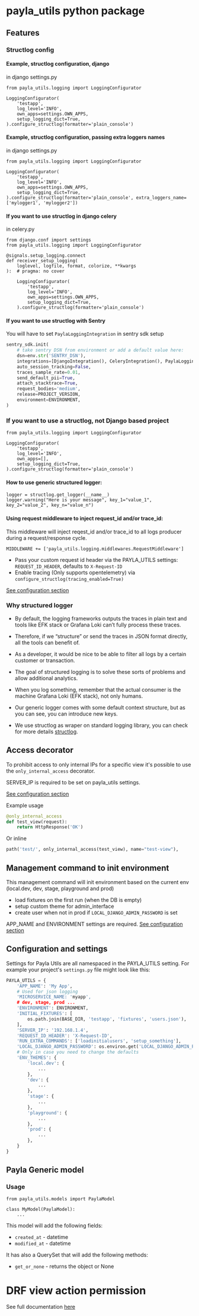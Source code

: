 # payla_utils python package

## Features

### Structlog config

#### Example, structlog configuration, django

in django settings.py

    from payla_utils.logging import LoggingConfigurator

    LoggingConfigurator(
        'testapp',
        log_level='INFO',
        own_apps=settings.OWN_APPS,
        setup_logging_dict=True,
    ).configure_structlog(formatter='plain_console')

#### Example, structlog configuration, passing extra loggers names

in django settings.py

    from payla_utils.logging import LoggingConfigurator

    LoggingConfigurator(
        'testapp',
        log_level='INFO',
        own_apps=settings.OWN_APPS,
        setup_logging_dict=True,
    ).configure_structlog(formatter='plain_console', extra_loggers_name=['mylogger1', 'mylogger2'])

#### If you want to use structlog in django celery

in celery.py

    from django.conf import settings
    from payla_utils.logging import LoggingConfigurator

    @signals.setup_logging.connect
    def receiver_setup_logging(
        loglevel, logfile, format, colorize, **kwargs
    ):  # pragma: no cover

        LoggingConfigurator(
            'testapp',
            log_level='INFO',
            own_apps=settings.OWN_APPS,
            setup_logging_dict=True,
        ).configure_structlog(formatter='plain_console')

#### If you want to use structlog with Sentry

You will have to set `PaylaLoggingIntegration` in sentry sdk setup

```python
sentry_sdk.init(
    # take sentry DSN from environment or add a default value here:
    dsn=env.str('SENTRY_DSN'),
    integrations=[DjangoIntegration(), CeleryIntegration(), PaylaLoggingIntegration()],
    auto_session_tracking=False,
    traces_sample_rate=0.01,
    send_default_pii=True,
    attach_stacktrace=True,
    request_bodies='medium',
    release=PROJECT_VERSION,
    environment=ENVIRONMENT,
)
```

### If you want to use a structlog, not Django based project

    from payla_utils.logging import LoggingConfigurator

    LoggingConfigurator(
        'testapp',
        log_level='INFO',
        own_apps=[],
        setup_logging_dict=True,
    ).configure_structlog(formatter='plain_console')

#### How to use generic structured logger:

    logger = structlog.get_logger(__name__)
    logger.warning("Here is your message", key_1="value_1", key_2="value_2", key_n="value_n")

#### Using request middleware to inject request_id and/or trace_id:

This middleware will inject reqest_id and/or trace_id to all logs producer during a request/response cycle.

    MIDDLEWARE += ['payla_utils.logging.middlewares.RequestMiddleware']

-   Pass your custom request id header via the PAYLA_UTILS settings: `REQUEST_ID_HEADER`, defaults to `X-Request-ID`
-   Enable tracing (Only supports opentelemetry) via `configure_structlog(tracing_enabled=True)`

[See configuration section](#Configuration-and-settings)

### Why structured logger

-   By default, the logging frameworks outputs the traces in plain text and tools like EFK stack or Grafana Loki can’t fully process these traces.
-   Therefore, if we “structure” or send the traces in JSON format directly, all the tools can benefit of.
-   As a developer, it would be nice to be able to filter all logs by a certain customer or transaction.
-   The goal of structured logging is to solve these sorts of problems and allow additional analytics.

-   When you log something, remember that the actual consumer is the machine Grafana Loki (EFK stack), not only humans.
-   Our generic logger comes with some default context structure, but as you can see, you can introduce new keys.
-   We use structlog as wraper on standard logging library, you can check for more details [structlog](https://www.structlog.org/en/stable/).

## Access decorator

To prohibit access to only internal IPs for a specific view it's possible to use the `only_internal_access` decorator.

SERVER_IP is required to be set on payla_utils settings.

[See configuration section](#Configuration-and-settings)

Example usage

```python
@only_internal_access
def test_view(request):
    return HttpResponse('OK')
```

Or inline

```python
path('test/', only_internal_access(test_view), name="test-view"),
```

## Management command to init environment

This management command will init environment based on the current env (local.dev, dev, stage, playground and prod)

-   load fixtures on the first run (when the DB is empty)
-   setup custom theme for admin_interface
-   create user when not in prod if `LOCAL_DJANGO_ADMIN_PASSWORD` is set

APP_NAME and ENVIRONMENT settings are required. [See configuration section](#Configuration-and-settings)

## Configuration and settings

Settings for Payla Utils are all namespaced in the PAYLA_UTILS setting.
For example your project's `settings.py` file might look like this:

```python
PAYLA_UTILS = {
    'APP_NAME': 'My App',
    # Used for json logging
    'MICROSERVICE_NAME: 'myapp',
    # dev, stage, prod ...
    'ENVIRONMENT': ENVIRONMENT,
    'INITIAL_FIXTURES': [
        os.path.join(BASE_DIR, 'testapp', 'fixtures', 'users.json'),
    ],
    'SERVER_IP': '192.168.1.4',
    'REQUEST_ID_HEADER': 'X-Request-ID',
    'RUN_EXTRA_COMMANDS': ['loadinitialusers', 'setup_something'],
    'LOCAL_DJANGO_ADMIN_PASSWORD': os.environ.get('LOCAL_DJANGO_ADMIN_PASSWORD', 'admin'),
    # Only in case you need to change the defaults
    'ENV_THEMES': {
        'local.dev': {
            ...
        },
        'dev': {
            ...
        },
        'stage': {
            ...
        },
        'playground': {
            ...
        },
        'prod': {
            ...
        },
    }
}
```

## Payla Generic model

### Usage

    from payla_utils.models import PaylaModel

    class MyModel(PaylaModel):
        ...

This model will add the following fields:

-   `created_at` - datetime
-   `modified_at` - datetime

It has also a QuerySet that will add the following methods:

-   `get_or_none` - returns the object or None

# DRF view action permission

See full documentation [here](payla_utils/access/README.md)
